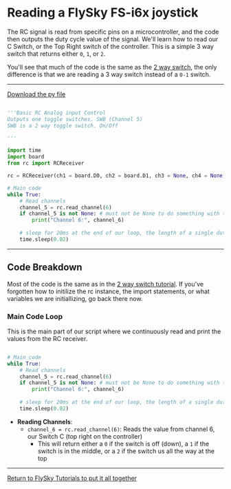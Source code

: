 # Reading a FlySky FS-i6x joystick

The RC signal is read from specific pins on a microcontroller, and the code then outputs the duty cycle value of the signal. We'll learn how to read our C Switch, or the Top Right switch of the controller. This is a simple 3 way switch that returns either `0`, `1`, or `2`. 

You'll see that much of the code is the same as the [2 way switch](2way_learning.md), the only difference is that we are reading a 3 way switch instead of a `0-1` switch. 

***

[Download the py file](3c_3way_switch.py)
```python

'''Basic RC Analog input Control
Outputs one toggle switches. SWB (Channel 5) 
SWB is a 2 way toggle switch. On/Off

'''

import time
import board
from rc import RCReceiver

rc = RCReceiver(ch1 = board.D0, ch2 = board.D1, ch3 = None, ch4 = None, ch5 =board.D2, ch6 =board.D3)

# Main code
while True:
    # Read channels
    channel_5 = rc.read_channel(6)
    if channel_5 is not None: # must not be None to do something with the output
        print("Channel 6:", channel_6)
    
    # sleep for 20ms at the end of our loop, the length of a single duty cycle of the RC reciever.
    time.sleep(0.02)

```

***

## Code Breakdown

Most of the code is the same as in the [2 way switch tutorial](2way_learning.md). If you've forgotten how to initilize the rc instance, the import statements, or what variables we are initiallizing, go back there now. 

### Main Code Loop
This is the main part of our script where we continuously read and print the values from the RC receiver.

```python

# Main code
while True:
    # Read channels
    channel_5 = rc.read_channel(6)
    if channel_5 is not None: # must not be None to do something with the output
        print("Channel 6:", channel_6)
    
    # sleep for 20ms at the end of our loop, the length of a single duty cycle of the RC reciever.
    time.sleep(0.02)

```

- **Reading Channels**: 
  - `channel_6 = rc.read_channel(6)`: Reads the value from channel 6, our Switch C (top right on the controller)
    - This will return either a `0` if the switch is off (down), a `1` if the switch is in the middle, or a `2` if the switch us all the way at the top

***

[Return to FlySky Tutorials to put it all together](../learning_modules/Fly_sky_learning.md)